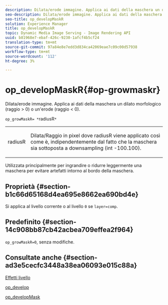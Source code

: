 ```yaml
---
description: Dilata/erode immagine. Applica ai dati della maschera un dilato morfologico (raggio > 0) o un'erode (raggio < 0).
seo-description: Dilata/erode immagine. Applica ai dati della maschera un dilato morfologico (raggio > 0) o un'erode (raggio < 0).
seo-title: op_developMaskR
solution: Experience Manager
title: op_developMaskR
topic: Dynamic Media Image Serving - Image Rendering API
uuid: b81968e7-ebaf-426c-9230-1afcf4b5cf24
translation-type: tm+mt
source-git-commit: 97a84e8e7edd3d834ca42069eae7c09c00d57938
workflow-type: tm+mt
source-wordcount: '112'
ht-degree: 3%

---
```



# op_developMaskR{#op-growmaskr}

Dilata/erode immagine. Applica ai dati della maschera un dilato morfologico (raggio > 0) o un&#39;erode (raggio &lt; 0).

`op_growMaskR= *`radiusR`*`

<table id="simpletable_3BAA4523D29E447FA7A4C9009B3E8344"> 
 <tr class="strow"> 
  <td class="stentry"> <p><span class="codeph"><span class="varname"> radiusR</span></span> </p> </td> 
  <td class="stentry"> <p>Dilata/Raggio in pixel dove <span class="codeph"><span class="varname"> radiusR</span></span> viene applicato così come è, indipendentemente dal fatto che la maschera sia sottoposta a downsampling (int -100.100). </p></td> 
 </tr> 
</table>

Utilizzata principalmente per ingrandire o ridurre leggermente una maschera per evitare artefatti intorno al bordo della maschera.

## Proprietà {#section-b1c66d65168d4ea695e8662ea690bd4e}

Si applica al livello corrente o al livello `0` se `layer=comp`.

## Predefinito {#section-14c908bb87cb42acbea709effea2f964}

`op_growMaskR=0`, senza modifiche.

## Consultate anche {#section-ad3e5cecfc3448a38ea06093e015c88a}

[Effetti livello](../../../../../is-api/http-ref/image-serving-api-ref/c-http-protocol-reference/c-syntax-and-features/r-layer-effects.md#reference-82a6b5311b3d4471ad2799adb3b2201c)

[op_develop](../../../../../is-api/http-ref/image-serving-api-ref/c-http-protocol-reference/c-command-reference/r-op-grow.md#reference-f95f3291c78c42b9a34b1b7e177e739a)

[op_developMask](../../../../../is-api/http-ref/image-serving-api-ref/c-http-protocol-reference/c-command-reference/r-op-growmask.md#reference-f0f9000af3ae43aba73d3ac1826710a1)
